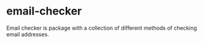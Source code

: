 # email-checker
Email checker is package with a collection of different methods of checking email addresses.
